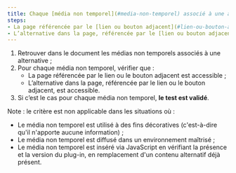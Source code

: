 ```yaml
---
title: Chaque [média non temporel](#media-non-temporel) associé à une alternative vérifie-t-il une de ces conditions (hors cas particuliers) ?
steps:
- La page référencée par le [lien ou bouton adjacent](#lien-ou-bouton-adjacent) est accessible ;
- L’alternative dans la page, référencée par le [lien ou bouton adjacent](#lien-ou-bouton-adjacent), est accessible.
---
```


1. Retrouver dans le document les médias non temporels associés à une alternative ;
2. Pour chaque média non temporel, vérifier que :
    * La page référencée par le lien ou le bouton adjacent est accessible ;
    * L’alternative dans la page, référencée par le lien ou le bouton adjacent, est accessible.
3. Si c’est le cas pour chaque média non temporel, **le test est validé**.

Note : le critère est non applicable dans les situations où :
* Le média non temporel est utilisé à des fins décoratives (c'est-à-dire qu'il n'apporte aucune information) ;
* Le média non temporel est diffusé dans un environnement maîtrisé ;
* Le média non temporel est inséré via JavaScript en vérifiant la présence et la version du plug-in, en remplacement d'un contenu alternatif déjà présent.